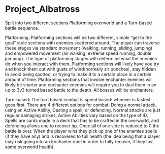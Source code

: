 # Project_Albatross
Split into two different sections Platforming overworld and a Turn-based battle sequence. 

Platforming:
Platforming sections will be two different, simple “get to the goal” style sections with enemies scattered around. The player can traverse these stages via standard movement (walking, running, sliding, jumping) and empowered movement (air walking, extreme speed running, double jumping). The type of platforming stages with determine what the enemies do when you interact with them. Platforming sections will likely have you try and knock them out with gusts of wind(normally air punches), stay hidden to avoid being spotted, or trying to make it to a certain place in a certain amount of time. Platforming sections that involve enchanter enemies will likely be shorter and enchanter enemies will require you to dual them in an up to 3v3 turned based battle to the death. All bosses will be enchanters. 
 
Turn-based: 
The turn based combat is speed based: whoever is fastest goes first. There are 4 different options for combat: Doing a normal attack, using an Active Ability, Casting a spell, or defending. Normal attacks are just regular damaging strikes, Active Abilities vary based on the type of ID, Spells are cards made in a deck that has to be crafted in the overworld, and defending allows one to recover hp. Once all of one side is reduced to 0 the battle is over. When the player wins they pick up one of the enemies spells (if they have any) and is recovered to full health (the idea being that a player may risk going into an Enchanter duel in order to fully recover, if they lost some overworld health). 
